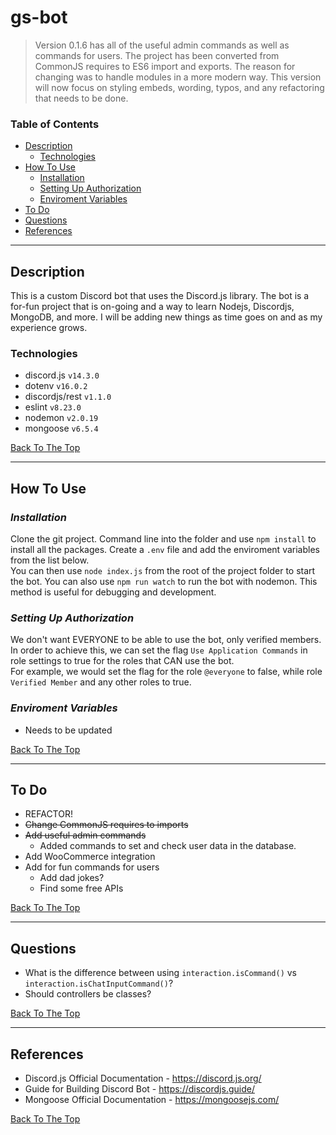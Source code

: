 # gs-bot

> Version 0.1.6 has all of the useful admin commands as well as commands for users. The project has been converted from CommonJS requires to ES6 import and exports. The reason for changing was to handle modules in a more modern way. This version will now focus on styling embeds, wording, typos, and any refactoring that needs to be done.

### Table of Contents

- [Description](#description)
  - [Technologies](#technologies)
- [How To Use](#how-to-use)
  - [Installation](#installation)
  - [Setting Up Authorization](#setting-up-authorization)
  - [Enviroment Variables](#enviroment-variables)
- [To Do](#to-do)
- [Questions](#questions)
- [References](#references)

---

## Description

This is a custom Discord bot that uses the Discord.js library. The bot is a for-fun project that is on-going and a way to learn Nodejs, Discordjs, MongoDB, and more. I will be adding new things as time goes on and as my experience grows.

### Technologies

- discord.js `v14.3.0`
- dotenv `v16.0.2`
- discordjs/rest `v1.1.0`
- eslint `v8.23.0`
- nodemon `v2.0.19`
- mongoose `v6.5.4`

[Back To The Top](#gs-bot)

---

## How To Use

### _Installation_

Clone the git project. Command line into the folder and use `npm install` to install all the packages. Create a `.env` file and add the enviroment variables from the list below.  
You can then use `node index.js` from the root of the project folder to start the bot. You can also use `npm run watch` to run the bot with nodemon. This method is useful for debugging and development.

### _Setting Up Authorization_

We don't want EVERYONE to be able to use the bot, only verified members. In order to achieve this, we can set the flag `Use Application Commands` in role settings to true for the roles that CAN use the bot.  
For example, we would set the flag for the role `@everyone` to false, while role `Verified Member` and any other roles to true.

### _Enviroment Variables_

- Needs to be updated

[Back To The Top](#gs-bot)

---

## To Do

- REFACTOR!
- ~~Change CommonJS requires to imports~~
- ~~Add useful admin commands~~
  - Added commands to set and check user data in the database.
- Add WooCommerce integration
- Add for fun commands for users
  - Add dad jokes?
  - Find some free APIs

[Back To The Top](#gs-bot)

---

## Questions

- What is the difference between using `interaction.isCommand()` vs `interaction.isChatInputCommand()`?
- Should controllers be classes?

[Back To The Top](#gs-bot)

---

## References

- Discord.js Official Documentation - https://discord.js.org/
- Guide for Building Discord Bot - https://discordjs.guide/
- Mongoose Official Documentation - https://mongoosejs.com/

[Back To The Top](#gs-bot)

